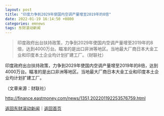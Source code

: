 ```yaml
---
layout: post
title: "印度力争到2029年使国内空调产量增至2019年的8倍"
date: 2022-01-19 16:14:50 +0800
categories: emnews
tags: 东财滚动新闻
---
```

> 印度政府出台扶持政策，力争到2029年使国内空调产量增至2019年的8倍，达到4000万台。瞄准的是出口非洲等地区。当地最大厂商日本大金工业和印度本土企业均计划扩建工厂。（财联社）

<p>印度政府出台扶持政策，力争到2029年使国内空调产量增至2019年的8倍，达到4000万台。瞄准的是出口非洲等地区。当地最大厂商日本大金工业和印度本土企业均计划扩建工厂。</p><p class="em_media">（文章来源：财联社）</p>

<http://finance.eastmoney.com/news/1351,202201192253576759.html>

[返回东财滚动新闻](//finews.withounder.com/emnews/)｜[返回首页](//finews.withounder.com/)